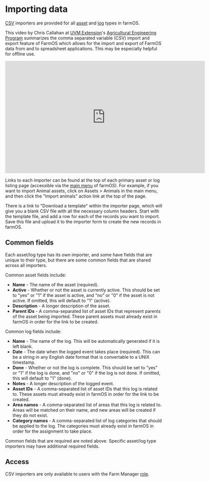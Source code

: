 # Importing data

[CSV] importers are provided for all [asset] and [log] types in farmOS.

This video by Chris Callahan at [UVM Extension]'s
[Agricultural Engineering Program] summarizes the comma separated variable
(CSV) import and export feature of FarmOS which allows for the import and
export of FarmOS data from and to spreadsheet applications. This may be
especially helpful for offline use.

<iframe width="640" height="360" src="https://www.youtube.com/embed/NoOuNZRNjRo?rel=0" frameborder="0" allowfullscreen></iframe>

Links to each importer can be found at the top of each primary asset or log
listing page (accessible via the [main menu] of farmOS). For example, if you
want to import Animal assets, click on Assets > Animals in the main menu, and
then click the "Import animals" action link at the top of the page.

There is a link to "Download a template" within the importer page, which will
give you a blank CSV file with all the necessary column headers. Start with the
template file, and add a row for each of the records you want to import. Save
this file and upload it to the importer form to create the new records in
farmOS.

## Common fields

Each asset/log type has its own importer, and some have fields that are unique
to their type, but there are some common fields that are shared across all
importers.

Common asset fields include:

* **Name** - The name of the asset (required).
* **Active** - Whether or not the asset is currently active. This should be set
  to "yes" or "1" if the asset is active, and "no" or "0" if the asset is not
  active. If omitted, this will default to "1" (active).
* **Description** - A longer description of the asset.
* **Parent IDs** - A comma-separated list of asset IDs that represent parents
  of the asset being imported. These parent assets must already exist in farmOS
  in order for the link to be created.

Common log fields include:

* **Name** - The name of the log. This will be automatically generated if it is
  left blank.
* **Date** - The date when the logged event takes place (required). This can be
  a string in any English date format that is convertable to a UNIX timestamp.
* **Done** - Whether or not the log is complete. This should be set to "yes" or "1"
  if the log is done, and "no" or "0" if the log is not done. If omitted, this
  will default to "1" (done).
* **Notes** - A longer description of the logged event.
* **Asset IDs** - A comma-separated list of asset IDs that this log is related
  to. These assets must already exist in farmOS in order for the link to be
  created.
* **Area names** - A comma-separated list of areas that this log is related to.
  Areas will be matched on their name, and new areas will be created if they do
  not exist.
* **Category names** - A comma-separated list of log categories that should be
  applied to the log. The categories must already exist in farmOS in order for
  the assignment to take place.

Common fields that are required are noted above. Specific asset/log type
importers may have additional required fields.

## Access

CSV importers are only available to users with the Farm Manager [role].

[CSV]: https://en.wikipedia.org/wiki/Comma-separated_values
[asset]: /guide/assets
[log]: /guide/logs
[UVM Extension]: https://www.uvm.edu/extension
[Agricultural Engineering Program]: https://www.uvm.edu/extension/agriculture/agricultural_engineering
[main menu]: /guide#navigation
[role]: /guide/people


